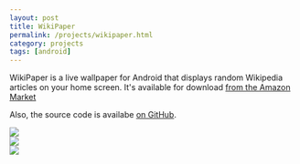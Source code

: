 ```yaml
---
layout: post
title: WikiPaper
permalink: /projects/wikipaper.html
category: projects
tags: [android]
---
```


WikiPaper is a live wallpaper for Android that displays random Wikipedia
articles on your home screen.  It's available for download [from the Amazon
Market](http://www.amazon.com/Mitchel-Humpherys-WikiPaper/dp/B005WG44KY/ref=sr_1_1?ie=UTF8&qid=1322721969&sr=8-1.)

Also, the source code is availabe
[on GitHub](https://github.com/mgalgs/wikipaper).

<img src="http://i.imgur.com/dHe75.jpg"><br>
<img src="http://i.imgur.com/c9MaG.jpg"><br>
<img src="http://i.imgur.com/q4Brb.jpg"><br>
